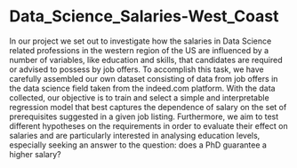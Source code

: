 # Data_Science_Salaries-West_Coast
In our project we set out to investigate how the salaries in Data Science related professions
in the western region of the US are influenced by a number of variables, like education
and skills, that candidates are required or advised to possess by job offers. To accomplish
this task, we have carefully assembled our own dataset consisting of data from job offers
in the data science field taken from the indeed.com platform. With the data collected,
our objective is to train and select a simple and interpretable regression model that best
captures the dependence of salary on the set of prerequisites suggested in a given job listing.
Furthermore, we aim to test different hypotheses on the requirements in order to evaluate
their effect on salaries and are particularly interested in analysing education levels, especially
seeking an answer to the question: does a PhD guarantee a higher salary?
